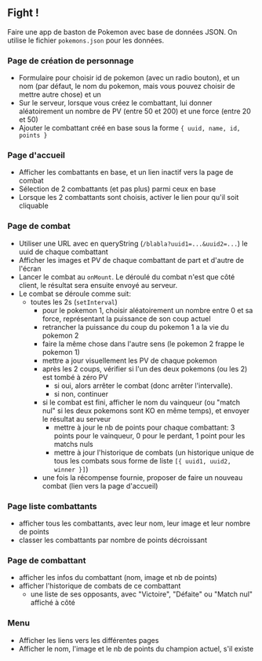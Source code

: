 ## Fight !

Faire une app de baston de Pokemon avec base de données JSON. On utilise le fichier `pokemons.json` pour les données.

### Page de création de personnage

- Formulaire pour choisir id de pokemon (avec un radio bouton), et un nom (par défaut, le nom du pokemon, mais vous pouvez choisir de mettre autre chose) et un
- Sur le serveur, lorsque vous créez le combattant, lui donner aléatoirement un nombre de PV (entre 50 et 200) et une force (entre 20 et 50)
- Ajouter le combattant créé en base sous la forme `{ uuid, name, id, points }`

### Page d'accueil

- Afficher les combattants en base, et un lien inactif vers la page de combat
- Sélection de 2 combattants (et pas plus) parmi ceux en base
- Lorsque les 2 combattants sont choisis, activer le lien pour qu'il soit cliquable

### Page de combat

- Utiliser une URL avec en queryString (`/blabla?uuid1=...&uuid2=...`) le uuid de chaque combattant
- Afficher les images et PV de chaque combattant de part et d'autre de l'écran
- Lancer le combat au `onMount`. Le déroulé du combat n'est que côté client, le résultat sera ensuite envoyé au serveur.
- Le combat se déroule comme suit:
  - toutes les 2s (`setInterval`)
    - pour le pokemon 1, choisir aléatoirement un nombre entre 0 et sa force, représentant la puissance de son coup actuel
    - retrancher la puissance du coup du pokemon 1 a la vie du pokemon 2
    - faire la même chose dans l'autre sens (le pokemon 2 frappe le pokemon 1)
    - mettre a jour visuellement les PV de chaque pokemon
    - après les 2 coups, vérifier si l'un des deux pokemons (ou les 2) est tombé à zéro PV
      - si oui, alors arrêter le combat (donc arrêter l'intervalle).
      - si non, continuer
    - si le combat est fini, afficher le nom du vainqueur (ou "match nul" si les deux pokemons sont KO en même temps), et envoyer le résultat au serveur
      - mettre à jour le nb de points pour chaque combattant: 3 points pour le vainqueur, 0 pour le perdant, 1 point pour les matchs nuls
      - mettre à jour l'historique de combats (un historique unique de tous les combats sous forme de liste `[{ uuid1, uuid2, winner }]`)
    - une fois la récompense fournie, proposer de faire un nouveau combat (lien vers la page d'accueil)

### Page liste combattants

- afficher tous les combattants, avec leur nom, leur image et leur nombre de points
- classer les combattants par nombre de points décroissant

### Page de combattant

- afficher les infos du combattant (nom, image et nb de points)
- afficher l'historique de combats de ce combattant
  - une liste de ses opposants, avec "Victoire", "Défaite" ou "Match nul" affiché à côté

### Menu

- Afficher les liens vers les différentes pages
- Afficher le nom, l'image et le nb de points du champion actuel, s'il existe
